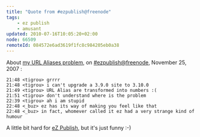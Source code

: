 ```yaml
---
title: "Quote from #ezpublish@freenode"
tags:
    - ez publish
    - amusant
updated: 2010-07-16T10:05:20+02:00
node: 66509
remoteId: 084572e6ad3619f1fc8c984205eb0a38
---
```


About [my URL Aliases problem](/post/url-aliases-transformed-into-numbers-when-upgrading-to-ez-publish-3-10-0), on [#ezpublish@freenode](http://ezpedia.org/wiki/en/ez/irc), November 25, 2007 :

``` 
21:48 <tigrou> grrrr
21:48 <tigrou> i can't upgrade a 3.9.0 site to 3.10.0
21:49 <tigrou> URL Alias are transformed into numbers :(
21:51 <tigrou> don't understand where is the problem
22:39 <tigrou> ah i am stupid
22:48 <_buz> ez has its way of making you feel like that
22:48 <_buz> in fact, whomever called it ez had a very strange kind of humour
```


A little bit hard for [eZ Publish](/tag/ez+publish), but it's just funny :-)

